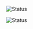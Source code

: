 ![Status](https://github.com/babltiga/sftp-exporter/actions/workflows/build-and-publish.yml/badge.svg?branch=master)

![Status](https://github.com/babltiga/sftp-exporter/actions/workflows/codeql-analysis.yml/badge.svg?branch=master)
